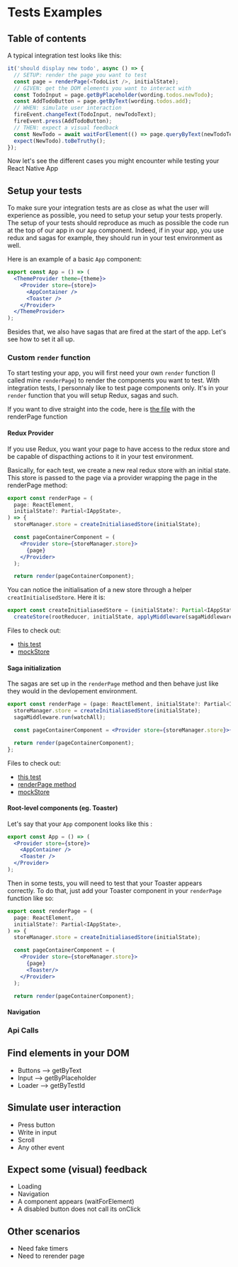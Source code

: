 # Tests Examples

## Table of contents

A typical integration test looks like this:

```typescript
it('should display new todo', async () => {
  // SETUP: render the page you want to test
  const page = renderPage(<TodoList />, initialState);
  // GIVEN: get the DOM elements you want to interact with
  const TodoInput = page.getByPlaceholder(wording.todos.newTodo);
  const AddTodoButton = page.getByText(wording.todos.add);
  // WHEN: simulate user interaction
  fireEvent.changeText(TodoInput, newTodoText);
  fireEvent.press(AddTodoButton);
  // THEN: expect a visual feedback
  const NewTodo = await waitForElement(() => page.queryByText(newTodoText));
  expect(NewTodo).toBeTruthy();
});
```

Now let's see the different cases you might encounter while testing your React Native App

## Setup your tests

To make sure your integration tests are as close as what the user will experience as possible, you need to setup your setup your tests properly.
The setup of your tests should reproduce as much as possible the code run at the top of our app in our `App` component. Indeed, if in your app, you use redux and sagas for example, they should run in your test environment as well.

Here is an example of a basic `App` component:

```jsx
export const App = () => (
  <ThemeProvider theme={theme}>
    <Provider store={store}>
      <AppContainer />
      <Toaster />
    </Provider>
  </ThemeProvider>
);
```

Besides that, we also have sagas that are fired at the start of the app. Let's see how to set it all up.

### Custom `render` function

To start testing your app, you will first need your own `render` function (I called mine `renderPage`) to render the components you want to test. With integration tests, I personnaly like to test page components only. It's in your `render` function that you will setup Redux, sagas and such.

If you want to dive straight into the code, here is [the file](√) with the renderPage function

#### Redux Provider

If you use Redux, you want your page to have access to the redux store and be capable of dispacthing actions to it in your test environment.

Basically, for each test, we create a new real redux store with an initial state.
This store is passed to the page via a provider wrapping the page in the renderPage method:

```jsx
export const renderPage = (
  page: ReactElement,
  initialState?: Partial<IAppState>,
) => {
  storeManager.store = createInitialiasedStore(initialState);

  const pageContainerComponent = (
    <Provider store={storeManager.store}>
      {page}
    </Provider>
  );

  return render(pageContainerComponent);
```

You can notice the initialisation of a new store through a helper `creatInitialisedStore`. Here it is:

```typescript
export const createInitialiasedStore = (initialState?: Partial<IAppState>) =>
  createStore(rootReducer, initialState, applyMiddleware(sagaMiddleware));
```

Files to check out:

- [this test](../../pages/TodoList/__tests__/TodoList.test.tsx)
- [mockStore](./mockStore.ts)

#### Saga initialization

The sagas are set up in the `renderPage` method and then behave just like they would in the devlopement environment.

```jsx
export const renderPage = (page: ReactElement, initialState?: Partial<IAppState>) => {
  storeManager.store = createInitialiasedStore(initialState);
  sagaMiddleware.run(watchAll);

  const pageContainerComponent = <Provider store={storeManager.store}>{page}</Provider>;

  return render(pageContainerComponent);
};
```

Files to check out:

- [this test](../../pages/Subscription/__tests__/Subscription.test.tsx)
- [renderPage method](./helpers.tsx)
- [mockStore](./mockStore.ts)

#### Root-level components (eg. Toaster)

Let's say that your `App` component looks like this :

```jsx
export const App = () => (
  <Provider store={store}>
    <AppContainer />
    <Toaster />
  </Provider>
);
```

Then in some tests, you will need to test that your Toaster appears correctly. To do that, just add your Toaster component in your `renderPage` function like so:

```jsx
export const renderPage = (
  page: ReactElement,
  initialState?: Partial<IAppState>,
) => {
  storeManager.store = createInitialiasedStore(initialState);

  const pageContainerComponent = (
    <Provider store={storeManager.store}>
      {page}
      <Toaster/>
    </Provider>
  );

  return render(pageContainerComponent);
```

#### Navigation

### Api Calls

## Find elements in your DOM

- Buttons --> getByText
- Input --> getByPlaceholder
- Loader --> getByTestId

## Simulate user interaction

- Press button
- Write in input
- Scroll
- Any other event

## Expect some (visual) feedback

- Loading
- Navigation
- A component appears (waitForElement)
- A disabled button does not call its onClick

## Other scenarios

- Need fake timers
- Need to rerender page

```

```
